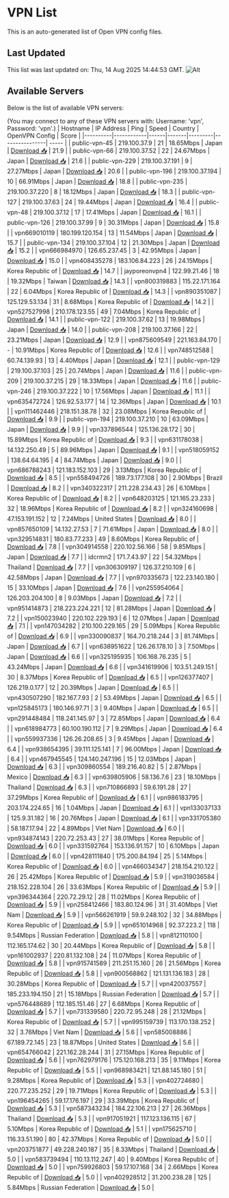 # VPN List

This is an auto-generated list of Open VPN config files.

## Last Updated

This list was last updated on: Thu, 14 Aug 2025 14:44:53 GMT.
![Alt](https://repobeats.axiom.co/api/embed/186b98318ef1479477931607c1ad7d823f12451f.svg "Repobeats analytics image")

## Available Servers

Below is the list of available VPN servers:

(You may connect to any of these VPN servers with: Username: 'vpn', Password: 'vpn'.)
| Hostname | IP Address | Ping | Speed | Country | OpenVPN Config | Score |
|----------|------------|------|-------|---------|----------------| ----- |
| public-vpn-45 | 219.100.37.9 | 21 | 18.65Mbps | Japan | [Download 📥](./configs/server_0_JP.ovpn) | 21.9 |
| public-vpn-66 | 219.100.37.52 | 22 | 24.67Mbps | Japan | [Download 📥](./configs/server_1_JP.ovpn) | 21.6 |
| public-vpn-229 | 219.100.37.191 | 9 | 27.27Mbps | Japan | [Download 📥](./configs/server_2_JP.ovpn) | 20.6 |
| public-vpn-196 | 219.100.37.194 | 10 | 66.91Mbps | Japan | [Download 📥](./configs/server_3_JP.ovpn) | 18.8 |
| public-vpn-235 | 219.100.37.220 | 8 | 18.12Mbps | Japan | [Download 📥](./configs/server_4_JP.ovpn) | 18.3 |
| public-vpn-127 | 219.100.37.63 | 24 | 19.44Mbps | Japan | [Download 📥](./configs/server_5_JP.ovpn) | 16.4 |
| public-vpn-48 | 219.100.37.12 | 17 | 17.41Mbps | Japan | [Download 📥](./configs/server_6_JP.ovpn) | 16.1 |
| public-vpn-126 | 219.100.37.99 | 9 | 30.31Mbps | Japan | [Download 📥](./configs/server_7_JP.ovpn) | 15.8 |
| vpn669010119 | 180.199.120.154 | 13 | 11.54Mbps | Japan | [Download 📥](./configs/server_8_JP.ovpn) | 15.7 |
| public-vpn-134 | 219.100.37.104 | 12 | 21.30Mbps | Japan | [Download 📥](./configs/server_9_JP.ovpn) | 15.2 |
| vpn666984970 | 126.65.237.45 | 3 | 42.95Mbps | Japan | [Download 📥](./configs/server_10_JP.ovpn) | 15.0 |
| vpn408435278 | 183.106.84.223 | 26 | 24.15Mbps | Korea Republic of | [Download 📥](./configs/server_11_KR.ovpn) | 14.7 |
| jayporeonvpn4 | 122.99.21.46 | 18 | 19.32Mbps | Taiwan | [Download 📥](./configs/server_12_TW.ovpn) | 14.3 |
| vpn800319883 | 115.22.171.164 | 22 | 6.04Mbps | Korea Republic of | [Download 📥](./configs/server_13_KR.ovpn) | 14.3 |
| vpn890351087 | 125.129.53.134 | 31 | 8.68Mbps | Korea Republic of | [Download 📥](./configs/server_14_KR.ovpn) | 14.2 |
| vpn527527998 | 210.178.123.55 | 49 | 7.04Mbps | Korea Republic of | [Download 📥](./configs/server_15_KR.ovpn) | 14.1 |
| public-vpn-122 | 219.100.37.62 | 13 | 19.98Mbps | Japan | [Download 📥](./configs/server_16_JP.ovpn) | 14.0 |
| public-vpn-208 | 219.100.37.166 | 22 | 23.21Mbps | Japan | [Download 📥](./configs/server_17_JP.ovpn) | 12.9 |
| vpn875609549 | 221.163.84.170 | - | 10.91Mbps | Korea Republic of | [Download 📥](./configs/server_18_KR.ovpn) | 12.6 |
| vpn748512588 | 60.74.139.93 | 13 | 4.40Mbps | Japan | [Download 📥](./configs/server_19_JP.ovpn) | 12.1 |
| public-vpn-129 | 219.100.37.103 | 25 | 20.74Mbps | Japan | [Download 📥](./configs/server_20_JP.ovpn) | 11.6 |
| public-vpn-209 | 219.100.37.215 | 29 | 18.33Mbps | Japan | [Download 📥](./configs/server_21_JP.ovpn) | 11.6 |
| public-vpn-246 | 219.100.37.222 | 10 | 17.56Mbps | Japan | [Download 📥](./configs/server_22_JP.ovpn) | 11.1 |
| vpn635472724 | 126.92.53.177 | 14 | 12.36Mbps | Japan | [Download 📥](./configs/server_23_JP.ovpn) | 10.1 |
| vpn111462446 | 218.151.38.78 | 32 | 23.08Mbps | Korea Republic of | [Download 📥](./configs/server_24_KR.ovpn) | 9.9 |
| public-vpn-194 | 219.100.37.210 | 10 | 63.09Mbps | Japan | [Download 📥](./configs/server_25_JP.ovpn) | 9.9 |
| vpn337896544 | 125.136.28.172 | 30 | 15.89Mbps | Korea Republic of | [Download 📥](./configs/server_26_KR.ovpn) | 9.3 |
| vpn631178038 | 14.132.250.49 | 5 | 89.96Mbps | Japan | [Download 📥](./configs/server_27_JP.ovpn) | 9.1 |
| vpn518059152 | 138.64.64.195 | 4 | 84.74Mbps | Japan | [Download 📥](./configs/server_28_JP.ovpn) | 9.0 |
| vpn686788243 | 121.183.152.103 | 29 | 3.13Mbps | Korea Republic of | [Download 📥](./configs/server_29_KR.ovpn) | 8.5 |
| vpn558494726 | 189.73.177.108 | 30 | 2.90Mbps | Brazil | [Download 📥](./configs/server_30_BR.ovpn) | 8.2 |
| vpn340322317 | 211.228.234.43 | 26 | 6.10Mbps | Korea Republic of | [Download 📥](./configs/server_31_KR.ovpn) | 8.2 |
| vpn648203125 | 121.165.23.233 | 32 | 18.96Mbps | Korea Republic of | [Download 📥](./configs/server_32_KR.ovpn) | 8.2 |
| vpn324160698 | 47.153.191.152 | 12 | 7.24Mbps | United States | [Download 📥](./configs/server_33_US.ovpn) | 8.0 |
| vpn857650109 | 14.132.27.53 | 7 | 71.61Mbps | Japan | [Download 📥](./configs/server_34_JP.ovpn) | 8.0 |
| vpn329514831 | 180.83.77.233 | 49 | 8.60Mbps | Korea Republic of | [Download 📥](./configs/server_35_KR.ovpn) | 7.8 |
| vpn304914558 | 220.102.56.166 | 58 | 9.85Mbps | Japan | [Download 📥](./configs/server_36_JP.ovpn) | 7.7 |
| idcrmn2 | 171.7.43.97 | 22 | 54.32Mbps | Thailand | [Download 📥](./configs/server_37_TH.ovpn) | 7.7 |
| vpn306309197 | 126.37.210.109 | 6 | 42.58Mbps | Japan | [Download 📥](./configs/server_38_JP.ovpn) | 7.7 |
| vpn970335673 | 122.23.140.180 | 15 | 33.10Mbps | Japan | [Download 📥](./configs/server_39_JP.ovpn) | 7.6 |
| vpn255954064 | 126.203.204.100 | 8 | 9.03Mbps | Japan | [Download 📥](./configs/server_40_JP.ovpn) | 7.2 |
| vpn951414873 | 218.223.224.221 | 12 | 81.28Mbps | Japan | [Download 📥](./configs/server_41_JP.ovpn) | 7.2 |
| vpn150023940 | 220.102.229.193 | 6 | 12.07Mbps | Japan | [Download 📥](./configs/server_42_JP.ovpn) | 7.1 |
| vpn147034282 | 210.100.229.165 | 29 | 5.09Mbps | Korea Republic of | [Download 📥](./configs/server_43_KR.ovpn) | 6.9 |
| vpn330090837 | 164.70.218.244 | 3 | 81.74Mbps | Japan | [Download 📥](./configs/server_44_JP.ovpn) | 6.7 |
| vpn638951622 | 126.26.178.10 | 3 | 7.50Mbps | Japan | [Download 📥](./configs/server_45_JP.ovpn) | 6.6 |
| vpn325195935 | 106.168.76.235 | 5 | 43.24Mbps | Japan | [Download 📥](./configs/server_46_JP.ovpn) | 6.6 |
| vpn341619906 | 103.51.249.151 | 30 | 8.37Mbps | Korea Republic of | [Download 📥](./configs/server_47_KR.ovpn) | 6.5 |
| vpn126377407 | 126.219.0.177 | 12 | 20.39Mbps | Japan | [Download 📥](./configs/server_48_JP.ovpn) | 6.5 |
| vpn430507290 | 182.167.7.93 | 2 | 53.49Mbps | Japan | [Download 📥](./configs/server_49_JP.ovpn) | 6.5 |
| vpn125845173 | 180.146.97.71 | 3 | 9.40Mbps | Japan | [Download 📥](./configs/server_50_JP.ovpn) | 6.5 |
| vpn291448484 | 118.241.145.97 | 3 | 72.85Mbps | Japan | [Download 📥](./configs/server_51_JP.ovpn) | 6.4 |
| vpn618984773 | 60.100.190.112 | 7 | 9.29Mbps | Japan | [Download 📥](./configs/server_52_JP.ovpn) | 6.4 |
| vpn559937336 | 126.26.208.65 | 3 | 9.45Mbps | Japan | [Download 📥](./configs/server_53_JP.ovpn) | 6.4 |
| vpn938654395 | 39.111.125.141 | 7 | 96.00Mbps | Japan | [Download 📥](./configs/server_54_JP.ovpn) | 6.4 |
| vpn467945545 | 124.140.247.196 | 15 | 12.03Mbps | Japan | [Download 📥](./configs/server_55_JP.ovpn) | 6.3 |
| vpn309860554 | 189.216.40.82 | 5 | 2.87Mbps | Mexico | [Download 📥](./configs/server_56_MX.ovpn) | 6.3 |
| vpn639805906 | 58.136.7.6 | 23 | 18.10Mbps | Thailand | [Download 📥](./configs/server_57_TH.ovpn) | 6.3 |
| vpn710866893 | 59.6.191.28 | 27 | 37.29Mbps | Korea Republic of | [Download 📥](./configs/server_58_KR.ovpn) | 6.1 |
| vpn986183795 | 203.174.224.65 | 16 | 1.04Mbps | Japan | [Download 📥](./configs/server_59_JP.ovpn) | 6.1 |
| vpn133037133 | 125.9.31.182 | 16 | 20.76Mbps | Japan | [Download 📥](./configs/server_60_JP.ovpn) | 6.1 |
| vpn331705380 | 58.187.17.94 | 22 | 4.89Mbps | Viet Nam | [Download 📥](./configs/server_61_VN.ovpn) | 6.0 |
| vpn934874143 | 220.72.253.43 | 27 | 38.01Mbps | Korea Republic of | [Download 📥](./configs/server_62_KR.ovpn) | 6.0 |
| vpn331592764 | 153.136.91.157 | 10 | 6.10Mbps | Japan | [Download 📥](./configs/server_63_JP.ovpn) | 6.0 |
| vpn428111840 | 175.200.84.194 | 25 | 5.14Mbps | Korea Republic of | [Download 📥](./configs/server_64_KR.ovpn) | 6.0 |
| vpn466034347 | 218.154.210.122 | 26 | 25.42Mbps | Korea Republic of | [Download 📥](./configs/server_65_KR.ovpn) | 5.9 |
| vpn319036584 | 218.152.228.104 | 26 | 33.63Mbps | Korea Republic of | [Download 📥](./configs/server_66_KR.ovpn) | 5.9 |
| vpn396344364 | 220.72.29.12 | 28 | 11.02Mbps | Korea Republic of | [Download 📥](./configs/server_67_KR.ovpn) | 5.9 |
| vpn258412466 | 183.80.124.96 | 31 | 31.40Mbps | Viet Nam | [Download 📥](./configs/server_68_VN.ovpn) | 5.9 |
| vpn566261919 | 59.9.248.102 | 32 | 34.88Mbps | Korea Republic of | [Download 📥](./configs/server_69_KR.ovpn) | 5.9 |
| vpn651014968 | 92.37.223.2 | 118 | 9.54Mbps | Russian Federation | [Download 📥](./configs/server_70_RU.ovpn) | 5.8 |
| vpn812110100 | 112.165.174.62 | 30 | 20.44Mbps | Korea Republic of | [Download 📥](./configs/server_71_KR.ovpn) | 5.8 |
| vpn161002937 | 220.81.132.108 | 24 | 11.07Mbps | Korea Republic of | [Download 📥](./configs/server_72_KR.ovpn) | 5.8 |
| vpn915741589 | 211.251.15.160 | 26 | 21.56Mbps | Korea Republic of | [Download 📥](./configs/server_73_KR.ovpn) | 5.8 |
| vpn900568862 | 121.131.136.183 | 28 | 30.28Mbps | Korea Republic of | [Download 📥](./configs/server_74_KR.ovpn) | 5.7 |
| vpn420037557 | 185.233.194.150 | 21 | 15.18Mbps | Russian Federation | [Download 📥](./configs/server_75_RU.ovpn) | 5.7 |
| vpn576448689 | 112.185.151.46 | 27 | 6.68Mbps | Korea Republic of | [Download 📥](./configs/server_76_KR.ovpn) | 5.7 |
| vpn731339580 | 220.72.95.248 | 28 | 21.12Mbps | Korea Republic of | [Download 📥](./configs/server_77_KR.ovpn) | 5.7 |
| vpn995159739 | 113.170.138.252 | 32 | 3.76Mbps | Viet Nam | [Download 📥](./configs/server_78_VN.ovpn) | 5.6 |
| vpn585008886 | 67.189.72.145 | 23 | 18.87Mbps | United States | [Download 📥](./configs/server_79_US.ovpn) | 5.6 |
| vpn654766042 | 221.162.28.244 | 31 | 27.15Mbps | Korea Republic of | [Download 📥](./configs/server_80_KR.ovpn) | 5.6 |
| vpn762979176 | 175.120.168.213 | 35 | 9.11Mbps | Korea Republic of | [Download 📥](./configs/server_81_KR.ovpn) | 5.5 |
| vpn968983421 | 121.88.145.180 | 51 | 9.28Mbps | Korea Republic of | [Download 📥](./configs/server_82_KR.ovpn) | 5.3 |
| vpn402724680 | 220.77.235.252 | 29 | 19.71Mbps | Korea Republic of | [Download 📥](./configs/server_83_KR.ovpn) | 5.3 |
| vpn196454265 | 59.17.176.197 | 29 | 33.39Mbps | Korea Republic of | [Download 📥](./configs/server_84_KR.ovpn) | 5.3 |
| vpn587343234 | 184.22.106.213 | 27 | 26.36Mbps | Thailand | [Download 📥](./configs/server_85_TH.ovpn) | 5.3 |
| vpn917051921 | 117.123.136.115 | 67 | 5.10Mbps | Korea Republic of | [Download 📥](./configs/server_86_KR.ovpn) | 5.1 |
| vpn175625710 | 116.33.51.190 | 80 | 42.37Mbps | Korea Republic of | [Download 📥](./configs/server_87_KR.ovpn) | 5.0 |
| vpn203751877 | 49.228.240.187 | 35 | 8.33Mbps | Thailand | [Download 📥](./configs/server_88_TH.ovpn) | 5.0 |
| vpn583739494 | 110.13.112.247 | 40 | 9.40Mbps | Korea Republic of | [Download 📥](./configs/server_89_KR.ovpn) | 5.0 |
| vpn759926803 | 59.17.107.168 | 34 | 2.66Mbps | Korea Republic of | [Download 📥](./configs/server_90_KR.ovpn) | 5.0 |
| vpn402928512 | 31.200.238.28 | 125 | 5.84Mbps | Russian Federation | [Download 📥](./configs/server_91_RU.ovpn) | 5.0 |
